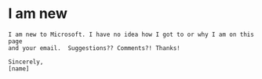 # I am new

    I am new to Microsoft. I have no idea how I got to or why I am on this page
    and your email.  Suggestions?? Comments?! Thanks!

    Sincerely,
    [name]


